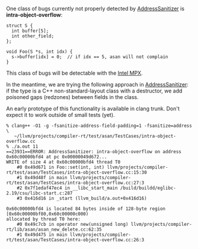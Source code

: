 One class of bugs currently not properly detected by [AddressSanitizer](AddressSanitizer.md) is **intra-object-overflow**:

```
struct S {
  int buffer[5];
  int other_field;
};

void Foo(S *s, int idx) {
  s->buffer[idx] = 0;  // if idx == 5, asan will not complain
}

```


This class of bugs will be detectable with the [Intel MPX](AddressSanitizerIntelMemoryProtectionExtensions.md).

In the meantime, we are trying the following approach in [AddressSanitizer](AddressSanitizer.md):
if the type is a C++ non-standard-layout class with a destructor, we add poisoned gaps (redzones) between fields in the class.

An early prototype of this functionality is available in clang trunk. Don't expect it to work outside of small tests (yet).
```
% clang++ -O1 -g -fsanitize-address-field-padding=1 -fsanitize=address \
   ~/llvm/projects/compiler-rt/test/asan/TestCases/intra-object-overflow.cc
% ./a.out 11
==23931==ERROR: AddressSanitizer: intra-object-overflow on address 0x60c00000bfd4 at pc 0x00000049d672...
WRITE of size 4 at 0x60c00000bfd4 thread T0
    #0 0x49d671 in Foo::set(int, int) llvm/projects/compiler-rt/test/asan/TestCases/intra-object-overflow.cc:15:30
    #1 0x49d48f in main llvm/projects/compiler-rt/test/asan/TestCases/intra-object-overflow.cc:27:3
    #2 0x7f1edaf47ec4 in __libc_start_main /build/buildd/eglibc-2.19/csu/libc-start.c:287
    #3 0x416d16 in _start (llvm_build/a.out+0x416d16)

0x60c00000bfd4 is located 84 bytes inside of 128-byte region [0x60c00000bf80,0x60c00000c000)
allocated by thread T0 here:
    #0 0x49c7cb in operator new(unsigned long) llvm/projects/compiler-rt/lib/asan/asan_new_delete.cc:62:35
    #1 0x49d475 in main llvm/projects/compiler-rt/test/asan/TestCases/intra-object-overflow.cc:26:3

```
